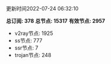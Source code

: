 更新时间2022-07-24 06:32:10

**总订阅: 378**
**总节点: 15317**
**有效节点: 2957**
- v2ray节点: 1925
- ss节点: 777
- ssr节点: 7
- trojan节点: 248

